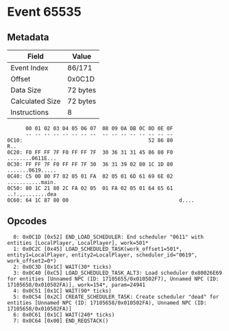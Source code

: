 # Event 65535

## Metadata

| Field           | Value    |
|-----------------|----------|
| Event Index     | 86/171   |
| Offset          | 0x0C1D   |
| Data Size       | 72 bytes |
| Calculated Size | 72 bytes |
| Instructions    | 8        |

```
      00 01 02 03 04 05 06 07  08 09 0A 0B 0C 0D 0E 0F
      -- -- -- -- -- -- -- --  -- -- -- -- -- -- -- --
0C10:                                         52 86 80               R..
0C20: F0 FF FF 7F F0 FF FF 7F  30 36 31 31 45 86 80 F0  ........0611E...
0C30: FF FF 7F F0 FF FF 7F 30  36 31 39 02 80 1C 1D 80  .......0619.....
0C40: C5 00 80 F7 02 05 01 FA  02 05 01 6D 61 69 6E 02  ...........main.
0C50: 80 1C 21 80 2C FA 02 05  01 FA 02 05 01 64 65 61  ..!.,........dea
0C60: 64 1C 87 80 00                                    d....           
```

## Opcodes

```
  0: 0x0C1D [0x52] END_LOAD_SCHEDULER: End scheduler "0611" with entities [LocalPlayer, LocalPlayer], work=501*
  1: 0x0C2C [0x45] LOAD_SCHEDULED_TASK(work_offset1=501*, entity1=LocalPlayer, entity2=LocalPlayer, scheduler_id="0619", work_offset2=0*)
  2: 0x0C3D [0x1C] WAIT(30* ticks)
  3: 0x0C40 [0xC5] LOAD_SCHEDULED_TASK_ALT3: Load scheduler 0x80026E69 for entities [Unnamed NPC (ID: 17105655/0x010502F7), Unnamed NPC (ID: 17105658/0x010502FA)], work=154*, param=24941
  4: 0x0C51 [0x1C] WAIT(90* ticks)
  5: 0x0C54 [0x2C] CREATE_SCHEDULER_TASK: Create scheduler "dead" for entities [Unnamed NPC (ID: 17105658/0x010502FA), Unnamed NPC (ID: 17105658/0x010502FA)]
  6: 0x0C61 [0x1C] WAIT(240* ticks)
  7: 0x0C64 [0x00] END_REQSTACK()
```
